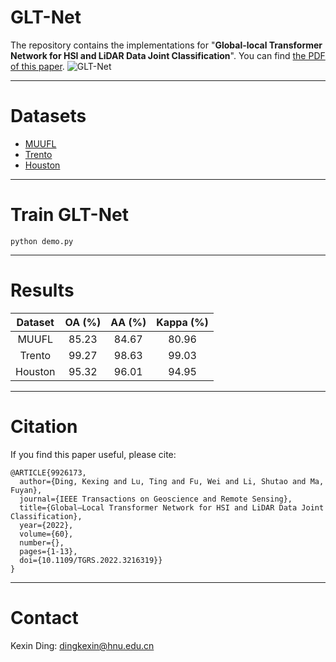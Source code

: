 # GLT-Net
The repository contains the implementations for "**Global-local Transformer Network for HSI and LiDAR Data Joint Classification**". You can find [the PDF of this paper](https://ieeexplore.ieee.org/abstract/document/9926173).
![GLT-Net](https://github.com/Ding-Kexin/GLT-Net/blob/main/figure/GLT-Net.jpg)
****
# Datasets
- [MUUFL](https://github.com/GatorSense/MUUFLGulfport/)
- [Trento](https://github.com/danfenghong/IEEE_GRSL_EndNet/blob/master/README.md)
- [Houston](https://hyperspectral.ee.uh.edu/?page_id=459)
****
# Train GLT-Net
``` 
python demo.py
``` 
****
# Results
| Dataset | OA (%) | AA (%) | Kappa (%) |
| :----: | :----: | :----: | :----: |
| MUUFL  | 85.23 | 84.67 | 80.96 |
| Trento  | 99.27 | 98.63 | 99.03 |
| Houston  | 95.32 | 96.01 | 94.95 |
****
# Citation
If you find this paper useful, please cite:
``` 
@ARTICLE{9926173,
  author={Ding, Kexing and Lu, Ting and Fu, Wei and Li, Shutao and Ma, Fuyan},
  journal={IEEE Transactions on Geoscience and Remote Sensing}, 
  title={Global–Local Transformer Network for HSI and LiDAR Data Joint Classification}, 
  year={2022},
  volume={60},
  number={},
  pages={1-13},
  doi={10.1109/TGRS.2022.3216319}}
}
```
****
# Contact
Kexin Ding: [dingkexin@hnu.edu.cn](dingkexin@hnu.edu.cn)
